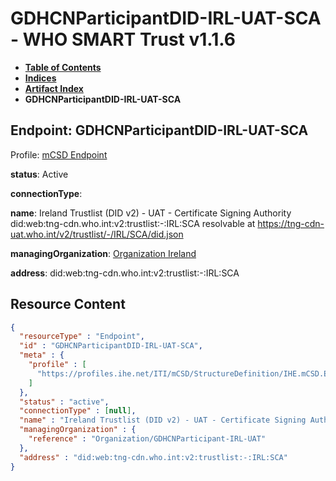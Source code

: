 # GDHCNParticipantDID-IRL-UAT-SCA - WHO SMART Trust v1.1.6

* [**Table of Contents**](toc.md)
* [**Indices**](indices.md)
* [**Artifact Index**](artifacts.md)
* **GDHCNParticipantDID-IRL-UAT-SCA**

## Endpoint: GDHCNParticipantDID-IRL-UAT-SCA

Profile: [mCSD Endpoint](https://profiles.ihe.net/ITI/mCSD/4.0.0/StructureDefinition-IHE.mCSD.Endpoint.html)

**status**: Active

**connectionType**: 

**name**: Ireland Trustlist (DID v2) - UAT - Certificate Signing Authority did:web:tng-cdn.who.int:v2:trustlist:-:IRL:SCA resolvable at https://tng-cdn-uat.who.int/v2/trustlist/-/IRL/SCA/did.json

**managingOrganization**: [Organization Ireland](Organization-GDHCNParticipant-IRL-UAT.md)

**address**: did:web:tng-cdn.who.int:v2:trustlist:-:IRL:SCA



## Resource Content

```json
{
  "resourceType" : "Endpoint",
  "id" : "GDHCNParticipantDID-IRL-UAT-SCA",
  "meta" : {
    "profile" : [
      "https://profiles.ihe.net/ITI/mCSD/StructureDefinition/IHE.mCSD.Endpoint"
    ]
  },
  "status" : "active",
  "connectionType" : [null],
  "name" : "Ireland Trustlist (DID v2) - UAT - Certificate Signing Authority\ndid:web:tng-cdn.who.int:v2:trustlist:-:IRL:SCA\nresolvable at https://tng-cdn-uat.who.int/v2/trustlist/-/IRL/SCA/did.json",
  "managingOrganization" : {
    "reference" : "Organization/GDHCNParticipant-IRL-UAT"
  },
  "address" : "did:web:tng-cdn.who.int:v2:trustlist:-:IRL:SCA"
}

```
